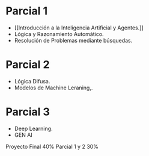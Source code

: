 # Parcial 1
- [[Introducción a la Inteligencia Artificial y Agentes.]]
- Lógica y Razonamiento Automático.
- Resolución de Problemas mediante búsquedas.
# Parcial 2
- Lógica Difusa.
- Modelos de Machine Leraning,.
# Parcial 3
- Deep Learning.
- GEN AI

Proyecto Final 40%
Parcial 1 y 2 30% 